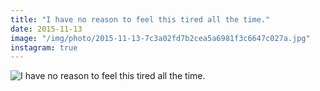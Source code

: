 ```yaml
---
title: "I have no reason to feel this tired all the time."
date: 2015-11-13
image: "/img/photo/2015-11-13-7c3a02fd7b2cea5a6981f3c6647c027a.jpg"
instagram: true
---
```


![I have no reason to feel this tired all the time.](/img/photo/2015-11-13-7c3a02fd7b2cea5a6981f3c6647c027a.jpg)
